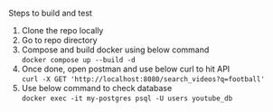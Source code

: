 Steps to build and test

1. Clone the repo locally
2. Go to repo directory
3. Compose and build docker using below command\
```docker compose up --build -d```
4. Once done, open postman and use below curl to hit API\
    ```curl -X GET 'http://localhost:8080/search_videos?q=football'```
5. Use below command to check database\
```docker exec -it my-postgres psql -U users youtube_db```

